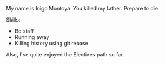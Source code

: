 My name is Inigo Montoya. You killed my father. Prepare to die.

Skills:
* Bo staff
* Running away
* Killing history using git rebase

Also, I've quite enjoyed the Electives path so far.
